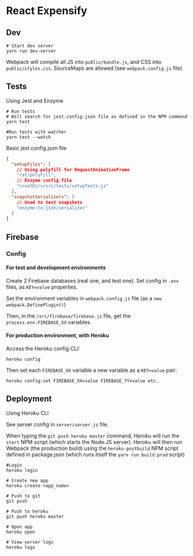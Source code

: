# React Expensify

## Dev
```
# Start dev server
yarn run dev-server
```

Webpack will compile all JS into `public/bundle.js`, and CSS into `public/styles.css`.
SourceMaps are allowed (see `webpack.config.js` file)



## Tests
Using Jest and Enzyme



```
# Run tests
# Will search for jest.config.json file as defined in the NPM command
yarn test
```
```
#Run tests with watcher
yarn test --watch
```

Basic jest.config.json file
```json
{
  "setupFiles": [
    // Using polyfill for RequestAnimationFrame
    "raf/polyfill",
    // Enzyme config file
    "<rootDir>/src/tests/setupTests.js"
  ],
  "snapshotSerializers": [
    // Used to test snapshots
    "enzyme-to-json/serializer"
  ]
}
```

## Firebase

### Config

#### For test and development environments

Create 2 Firebase databases (real one, and test one).
Set config in `.env` files, as `KEY=value` properties.

Set the environment variables in `webpack.config.js` file (as a `new webpack.DefinePlugin()`)

Then, in the `/src/firebase/firebase.js` file, get the `process.env.FIREBASE_XX` variables.

#### For production environment, with Heroku

Access the Heroku config CLI:
```
heroku config
```

Then set each `FIREBASE_XX` variable a new variable as a `KEY=value` pair:
```
heroku config:set FIREBASE_XX=value FIREBASE_YY=value etc.
```

## Deployment

Using Heroku CLI

See server config in `server/server.js` file.

When typing the `git push heroku master` command, Heroku will run the `start` NPM script (which starts the Node.JS server).
Heroku will then run Webpack (the production build) using the `heroku-postbuild` NPM script defined in package.json (which runs itself the `yarn run build:prod` script)

```
#Login
heroku login
```
```
# Create new app
heroku create <app_name>
```
```
# Push to git
git push
```
```
# Push to heroku
git push heroku master
```
```
# Open app
heroku open
```
```
# View server logs
heroku logs
```


